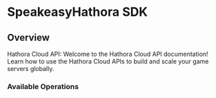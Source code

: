 # SpeakeasyHathora SDK

## Overview

Hathora Cloud API: Welcome to the Hathora Cloud API documentation! Learn how to use the Hathora Cloud APIs to build and scale your game servers globally.

### Available Operations

